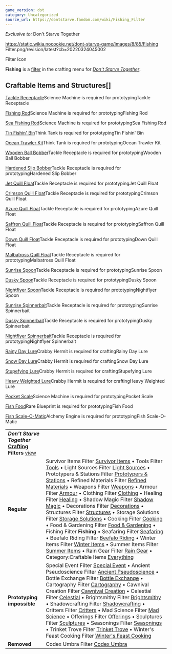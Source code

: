 ```yaml
---
game_version: dst
category: Uncategorized
source_url: https://dontstarve.fandom.com/wiki/Fishing_Filter
---
```


*Exclusive to:* Don't Starve Together

 https://static.wikia.nocookie.net/dont-starve-game/images/8/85/Fishing Filter.png/revision/latest?cb=20220324045002 

Filter Icon

 

**Fishing** is a [filter](/wiki/Crafting#Crafting_Filter "Crafting") in the crafting menu for *[Don't Starve Together](/wiki/Don%27t_Starve_Together "Don't Starve Together")*.

## Craftable Items and Structures[]

[Tackle Receptacle](/wiki/Tackle_Receptacle "Tackle Receptacle")Science Machine is required for prototypingTackle Receptacle

[Fishing Rod](/wiki/Fishing_Rod "Fishing Rod")Science Machine is required for prototypingFishing Rod

[Sea Fishing Rod](/wiki/Sea_Fishing_Rod "Sea Fishing Rod")Science Machine is required for prototypingSea Fishing Rod

[Tin Fishin' Bin](/wiki/Tin_Fishin%27_Bin "Tin Fishin' Bin")Think Tank is required for prototypingTin Fishin' Bin

[Ocean Trawler Kit](/wiki/Ocean_Trawler_Kit "Ocean Trawler Kit")Think Tank is required for prototypingOcean Trawler Kit

[Wooden Ball Bobber](/wiki/Wooden_Ball_Bobber "Wooden Ball Bobber")Tackle Receptacle is required for prototypingWooden Ball Bobber

[Hardened Slip Bobber](/wiki/Hardened_Slip_Bobber "Hardened Slip Bobber")Tackle Receptacle is required for prototypingHardened Slip Bobber

[Jet Quill Float](/wiki/Jet_Quill_Float "Jet Quill Float")Tackle Receptacle is required for prototypingJet Quill Float

[Crimson Quill Float](/wiki/Crimson_Quill_Float "Crimson Quill Float")Tackle Receptacle is required for prototypingCrimson Quill Float

[Azure Quill Float](/wiki/Azure_Quill_Float "Azure Quill Float")Tackle Receptacle is required for prototypingAzure Quill Float

[Saffron Quill Float](/wiki/Saffron_Quill_Float "Saffron Quill Float")Tackle Receptacle is required for prototypingSaffron Quill Float

[Down Quill Float](/wiki/Down_Quill_Float "Down Quill Float")Tackle Receptacle is required for prototypingDown Quill Float

[Malbatross Quill Float](/wiki/Malbatross_Quill_Float "Malbatross Quill Float")Tackle Receptacle is required for prototypingMalbatross Quill Float

[Sunrise Spoon](/wiki/Sunrise_Spoon "Sunrise Spoon")Tackle Receptacle is required for prototypingSunrise Spoon

[Dusky Spoon](/wiki/Dusky_Spoon "Dusky Spoon")Tackle Receptacle is required for prototypingDusky Spoon

[Nightflyer Spoon](/wiki/Nightflyer_Spoon "Nightflyer Spoon")Tackle Receptacle is required for prototypingNightflyer Spoon

[Sunrise Spinnerbait](/wiki/Sunrise_Spinnerbait "Sunrise Spinnerbait")Tackle Receptacle is required for prototypingSunrise Spinnerbait

[Dusky Spinnerbait](/wiki/Dusky_Spinnerbait "Dusky Spinnerbait")Tackle Receptacle is required for prototypingDusky Spinnerbait

[Nightflyer Spinnerbait](/wiki/Nightflyer_Spinnerbait "Nightflyer Spinnerbait")Tackle Receptacle is required for prototypingNightflyer Spinnerbait

[Rainy Day Lure](/wiki/Rainy_Day_Lure "Rainy Day Lure")Crabby Hermit is required for craftingRainy Day Lure

[Snow Day Lure](/wiki/Snow_Day_Lure "Snow Day Lure")Crabby Hermit is required for craftingSnow Day Lure

[Stupefying Lure](/wiki/Stupefying_Lure "Stupefying Lure")Crabby Hermit is required for craftingStupefying Lure

[Heavy Weighted Lure](/wiki/Heavy_Weighted_Lure "Heavy Weighted Lure")Crabby Hermit is required for craftingHeavy Weighted Lure

[Pocket Scale](/wiki/Pocket_Scale "Pocket Scale")Science Machine is required for prototypingPocket Scale

[Fish Food](/wiki/Fish_Food "Fish Food")Rare Blueprint is required for prototypingFish Food

[Fish Scale-O-Matic](/wiki/Fish_Scale-O-Matic "Fish Scale-O-Matic")Alchemy Engine is required for prototypingFish Scale-O-Matic

|  |  |
| --- | --- |
| ***Don't Starve Together* [Crafting](/wiki/Crafting "Crafting") Filters** [view](/wiki/Template:Crafting_Filters "Template:Crafting Filters") | |
| **Regular** | Survivor Items Filter [Survivor Items](/wiki/Survivor_Items_Filter "Survivor Items Filter") • Tools Filter [Tools](/wiki/Tools_Filter "Tools Filter") • Light Sources Filter [Light Sources](/wiki/Light_Sources_Filter "Light Sources Filter") • Prototypers & Stations Filter [Prototypers & Stations](/wiki/Prototypers_%26_Stations_Filter "Prototypers & Stations Filter") • Refined Materials Filter [Refined Materials](/wiki/Refined_Materials_Filter "Refined Materials Filter") • Weapons Filter [Weapons](/wiki/Weapons_Filter "Weapons Filter") • Armour Filter [Armour](/wiki/Armour_Filter "Armour Filter") • Clothing Filter [Clothing](/wiki/Clothing_Filter "Clothing Filter") • Healing Filter [Healing](/wiki/Healing_Filter "Healing Filter") • Shadow Magic Filter [Shadow Magic](/wiki/Shadow_Magic_Filter "Shadow Magic Filter") • Decorations Filter [Decorations](/wiki/Decorations_Filter "Decorations Filter") • Structures Filter [Structures](/wiki/Structures_Filter "Structures Filter") • Storage Solutions Filter [Storage Solutions](/wiki/Storage_Solutions_Filter "Storage Solutions Filter") • Cooking Filter [Cooking](/wiki/Cooking_Filter "Cooking Filter") • Food & Gardening Filter [Food & Gardening](/wiki/Food_%26_Gardening_Filter "Food & Gardening Filter") • Fishing Filter **Fishing** • Seafaring Filter [Seafaring](/wiki/Seafaring_Filter "Seafaring Filter") • Beefalo Riding Filter [Beefalo Riding](/wiki/Beefalo_Riding_Filter "Beefalo Riding Filter") • Winter Items Filter [Winter Items](/wiki/Winter_Items_Filter "Winter Items Filter") • Summer Items Filter [Summer Items](/wiki/Summer_Items_Filter "Summer Items Filter") • Rain Gear Filter [Rain Gear](/wiki/Rain_Gear_Filter "Rain Gear Filter") • Category:Craftable Items [Everything](/wiki/Category:Craftable_Items "Category:Craftable Items") |
| **Prototyping impossible** | Special Event Filter [Special Event](/wiki/Special_Event_Filter "Special Event Filter") • Ancient Pseudoscience Filter [Ancient Pseudoscience](/wiki/Ancient_Pseudoscience_Filter "Ancient Pseudoscience Filter") • Bottle Exchange Filter [Bottle Exchange](/wiki/Bottle_Exchange_Filter "Bottle Exchange Filter") • Cartography Filter [Cartography](/wiki/Cartography_Filter "Cartography Filter") • Cawnival Creation Filter [Cawnival Creation](/wiki/Cawnival_Creation_Filter "Cawnival Creation Filter") • Celestial Filter [Celestial](/wiki/Celestial_Filter "Celestial Filter") • Brightsmithy Filter [Brightsmithy](/wiki/Brightsmithy_Filter "Brightsmithy Filter") • Shadowcrafting Filter [Shadowcrafting](/wiki/Shadowcrafting_Filter "Shadowcrafting Filter") • Critters Filter [Critters](/wiki/Critters_Filter "Critters Filter") • Mad Science Filter [Mad Science](/wiki/Mad_Science_Filter "Mad Science Filter") • Offerings Filter [Offerings](/wiki/Offerings_Filter "Offerings Filter") • Sculptures Filter [Sculptures](/wiki/Sculptures_Filter "Sculptures Filter") • Seasonings Filter [Seasonings](/wiki/Seasonings_Filter "Seasonings Filter") • Trinket Trove Filter [Trinket Trove](/wiki/Trinket_Trove_Filter "Trinket Trove Filter") • Winter's Feast Cooking Filter [Winter's Feast Cooking](/wiki/Winter%27s_Feast_Cooking_Filter "Winter's Feast Cooking Filter") |
| **Removed** | Codex Umbra Filter [Codex Umbra](/wiki/Codex_Umbra_Filter "Codex Umbra Filter") |
